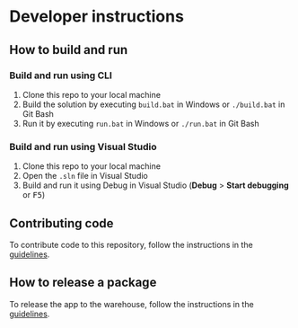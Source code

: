 # Developer instructions

## How to build and run

### Build and run using CLI

1. Clone this repo to your local machine
2. Build the solution by executing `build.bat` in Windows or `./build.bat` in Git Bash
3. Run it by executing `run.bat` in Windows or `./run.bat` in Git Bash

### Build and run using Visual Studio

1. Clone this repo to your local machine
2. Open the `.sln` file in Visual Studio
3. Build and run it using Debug in Visual Studio (**Debug** > **Start debugging** or <kbd>F5</kbd>)

## Contributing code

To contribute code to this repository, follow the instructions in the [guidelines](https://starcounter.gitbooks.io/companytrack/content/AppsTeam/Guidelines/version_control/contributing_code.html).

## How to release a package

To release the app to the warehouse, follow the instructions in the [guidelines](https://starcounter.gitbooks.io/companytrack/content/AppsTeam/Guidelines/releasing-to-warehouse.html).
